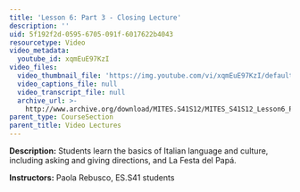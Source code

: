 ```yaml
---
title: 'Lesson 6: Part 3 - Closing Lecture'
description: ''
uid: 5f192f2d-0595-6705-091f-6017622b4043
resourcetype: Video
video_metadata:
  youtube_id: xqmEuE97KzI
video_files:
  video_thumbnail_file: 'https://img.youtube.com/vi/xqmEuE97KzI/default.jpg'
  video_captions_file: null
  video_transcript_file: null
  archive_url: >-
    http://www.archive.org/download/MITES.S41S12/MITES_S41S12_Lesson6_Part3_300k.mp4
parent_type: CourseSection
parent_title: Video Lectures
---
```


**Description:** Students learn the basics of Italian language and culture, including asking and giving directions, and La Festa del Papá.

**Instructors:** Paola Rebusco, ES.S41 students